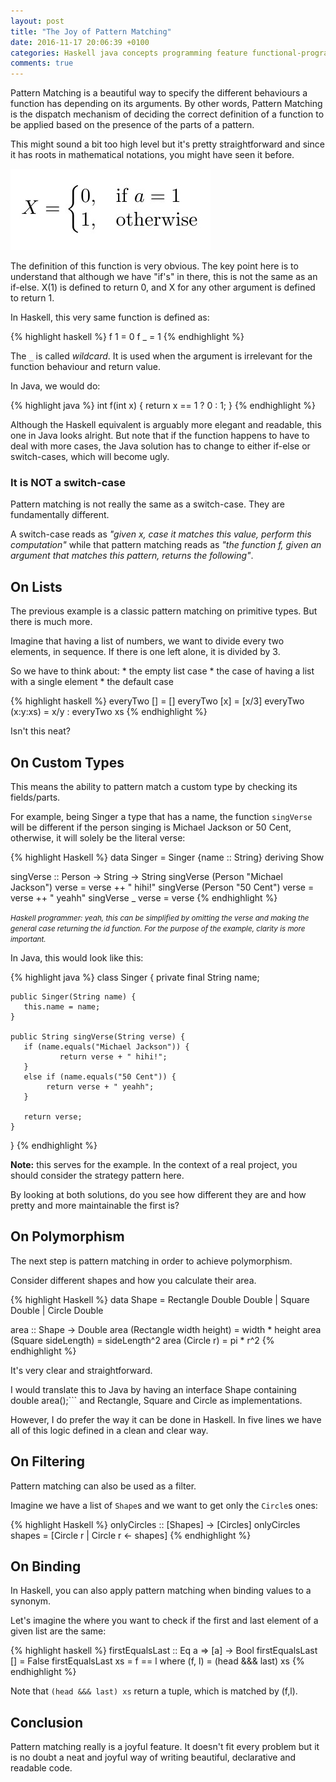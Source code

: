 ```yaml
---
layout: post
title: "The Joy of Pattern Matching"
date: 2016-11-17 20:06:39 +0100
categories: Haskell java concepts programming feature functional-programming
comments: true
---
```


Pattern Matching is a beautiful way to specify the different behaviours a function has depending on its arguments. By other words, Pattern Matching is the dispatch mechanism of deciding the correct definition of a function to be applied based on the presence of the parts of a pattern.

This might sound a bit too high level but it's pretty straightforward and since it has roots in mathematical notations, you might have seen it before.

<img src="/images/function-definition.png"/>

The definition of this function is very obvious. The key point here is to understand that although we have "if's" in there, this is not the same as an if-else. X(1) is defined to return 0, and X for any other argument is defined to return 1.

In Haskell, this very same function is defined as:

{% highlight haskell %}
f 1 = 0
f _ = 1
{% endhighlight %}

The ```_``` is called _wildcard_. It is used when the argument is irrelevant for the function behaviour and return value.
 
In Java, we would do:

{% highlight java %}
int f(int x) {
    return x == 1 ? 0 : 1;
}
{% endhighlight %}  

Although the Haskell equivalent is arguably more elegant and readable, this one in Java looks alright. But note that if the function happens to have to deal with more cases, the Java solution has to change to either if-else or switch-cases, which will become ugly.


### It is NOT a switch-case

Pattern matching is not really the same as a switch-case. They are fundamentally different.

A switch-case reads as _"given x, case it matches this value, perform this computation"_ while that pattern matching reads as _"the function f, given an argument that matches this pattern, returns the following"_.


## On Lists

The previous example is a classic pattern matching on primitive types. 
But there is much more.

Imagine that having a list of numbers, we want to divide every two elements, in sequence. If there is one left alone, it is divided by 3. 

So we have to think about:
    * the empty list case
    * the case of having a list with a single element
    * the default case 

{% highlight haskell %}
everyTwo [] = []
everyTwo [x] = [x/3]
everyTwo (x:y:xs) = x/y : everyTwo xs 
{% endhighlight %}  

Isn't this neat? 

## On Custom Types

This means the ability to pattern match a custom type by checking its fields/parts.

For example, being Singer a type that has a name, the function ```singVerse``` will be different if the person singing is Michael Jackson or 50 Cent, otherwise, it will solely be the literal verse:


{% highlight Haskell %}
data Singer = Singer {name :: String} deriving Show

singVerse :: Person -> String -> String
singVerse (Person "Michael Jackson") verse = verse ++ " hihi!"
singVerse (Person "50 Cent") verse = verse ++ " yeahh"
singVerse _ verse = verse
{% endhighlight %}

<em><small>Haskell programmer: yeah, this can be simplified by omitting the verse and making the general case returning the id function. For the purpose of the example, clarity is more important.</small></em>  


In Java, this would look like this:

{% highlight java %}
class Singer {
    private final String name;
    
    public Singer(String name) {
       this.name = name;
    }
    
    public String singVerse(String verse) {
       if (name.equals("Michael Jackson")) {
               return verse + " hihi!";
       }
       else if (name.equals("50 Cent")) {
            return verse + " yeahh";
       }
       
       return verse;
    }
}
{% endhighlight %}

__Note:__ this serves for the example. In the context of a real project, you should consider the strategy pattern here.


By looking at both solutions, do you see how different they are and how pretty and more maintainable the first is?

## On Polymorphism

The next step is pattern matching in order to achieve polymorphism.

Consider different shapes and how you calculate their area.

{% highlight Haskell %}
data Shape = Rectangle Double Double | Square Double | Circle Double

area :: Shape -> Double
area (Rectangle width height) = width * height
area (Square sideLength) = sideLength^2
area (Circle r) = pi * r^2
{% endhighlight %}

It's very clear and straightforward.

I would translate this to Java by having an interface Shape containing double area();```  and Rectangle, Square and Circle as implementations.

However, I do prefer the way it can be done in Haskell. In five lines we have all of this logic defined in a clean and clear way.

## On Filtering

Pattern matching can also be used as a filter.

Imagine we have a list of ```Shape```s and we want to get only the ```Circle```s ones:

{% highlight Haskell %}
onlyCircles :: [Shapes] -> [Circles]
onlyCircles shapes = [Circle r | Circle r <- shapes]
{% endhighlight %}


## On Binding

In Haskell, you can also apply pattern matching when binding values to a synonym.

Let's imagine the where you want to check if the first and last element of a given list are the same:

{% highlight haskell %}
firstEqualsLast :: Eq a => [a] -> Bool 
firstEqualsLast [] = False
firstEqualsLast xs = f == l
   where (f, l) = (head &&& last) xs
{% endhighlight %}

Note that ```(head &&& last) xs``` return a tuple, which is matched by (f,l).



## Conclusion

Pattern matching really is a joyful feature.
It doesn't fit every problem but it is no doubt a neat and joyful way of writing beautiful, declarative and readable code.
